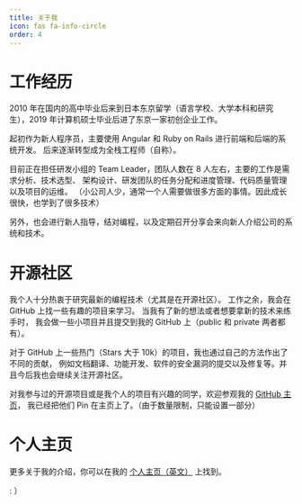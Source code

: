 ```yaml
---
title: 关于我
icon: fas fa-info-circle
order: 4
---
```


# 工作经历

2010 年在国内的高中毕业后来到日本东京留学（语言学校、大学本科和研究生），2019 年计算机硕士毕业后进了东京一家初创企业工作。

起初作为新人程序员，主要使用 Angular 和 Ruby on Rails 进行前端和后端的系统开发。
后来逐渐转型成为全栈工程师（自称）。

目前正在担任研发小组的 Team Leader，团队人数在 8 人左右，主要的工作是需求分析、技术选型、
架构设计、研发团队的任务分配和进度管理、代码质量管理以及项目的运维。
（小公司人少，通常一个人需要做很多方面的事情。因此成长很快，也学到了很多技术）

另外，也会进行新人指导，结对编程，以及定期召开分享会来向新人介绍公司的系统和技术。

# 开源社区

我个人十分热衷于研究最新的编程技术（尤其是在开源社区）。
工作之余，我会在 GitHub 上找一些有趣的项目来学习。
当我有了新的想法或者想要拿新的技术来练手时，
我会做一些小项目并且提交到我的 GitHub 上（public 和 private 两者都有）。

对于 GitHub 上一些热门（Stars 大于 10k）的项目，我也通过自己的方法作出了不同的贡献，
例如文档翻译、功能开发、软件的安全漏洞的提交以及修复等。并且今后我也会继续关注开源社区。

对我参与过的开源项目或是我个人的项目有兴趣的同学，欢迎参观我的
<a href="https://github.com/Amabel" target="_blank">GitHub 主页</a>，
我已经把他们 Pin 在主页上了。（由于数量限制，只能设置一部分）

# 个人主页

更多关于我的介绍，你可以在我的
<a href="https://amabel.dev/" target="_blank">个人主页（英文）</a>
上找到。


: ）
